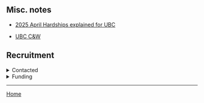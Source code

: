 
## Misc. notes

- [2025 April Hardships explained for UBC](https://www.ckom.com/2025/04/07/ubc-professors-taking-school-to-court-over-political-actions-by-administration/)

- [UBC C&W](http://www.phsa.ca/researcher/Documents/CW%20REB%20-%20AI%20Research%20Ethics%20Application%20Checklist%20v1.3.pdf)


## Recruitment 

<details>

<summary>Contacted</summary>
```
H.KANASH@unrwa.org, 
k.jabr@unrwa.org,
i.hamdan@unrwa.org,
K.PAJCIN@unrwa.org, 
S.PETRUZZELLA@unrwa.org, 
U.SACONA@unrwa.org, 
A.SEBIHI@unrwa.org,
F.ElSaloul@unrwa.org,
M.SHALTOOT@unrwa.org,
f.dabit@unrwa.org, 
a.ismail@unrwa.org,
a.thabet@unrwa.org, 
s.emam@unrwa.org  
unrwacairooffice@unrwa.org
```

```
bzu.gaza@birzeit.edu, 	
advancement@birzeit.edu,

GryBal203@npaid.org,
dabe@npaid.org,
SiaRow843@npaid.org,

sgcentral@un.org,
antonio.guterres@un.org,

chicago@ampalestine.org,
info@icjpalestine.com,
palestinehousetoronto.ca@gmail.com,

csmaw@csusb.edu,

emahase@bmj.com,
nabil.echchaibi@colorado.edu,
ahmed.bayram@nrc.no,
adel_iskandar@sfu.ca,
jpuar02@mail.ubc.ca,
bhandar@allard.ubc.ca,
Andre.Mazawi@ubc.ca,
bzeer96@gmail.com,
yipengge@proton.me,
mr.chingyi.chang@gmail.com,

othmanm2000@yahoo.com,
othman.moqbel@actionforhumanity.org,

president.office@najah.edu,
info@najah.edu,
anzaid@najah.edu,

josie@mecaforpeace.org,
meca@mecaforpeace.org,

N.HASHEM@unrwa.org,
j.touma@unrwa.org,
itsc@unrwa.org,
```

## Unclear

```
accounts@fmlist.org
```

</details>

<details>

<summary>Funding</summary>

- 2025 July https://thejerusalemfund.org/what-we-do/grants/application/
  - Problem: need to be under a registered organzation
  - Register as new?? 
    - [Notes from Canada](https://www.charitylawgroup.ca/charity-law-questions/how-to-register-a-charity-in-canada)
      - [CRA](https://www.canada.ca/en/revenue-agency/services/charities-giving/charities/registering-charitable-qualified-donee-status/apply-become-registered-charity.html)
    - [HK](https://www.google.com/search?q=how+to+register+as+ngo+hong+kong&sca_esv=b2e5f7f6770a8207&sxsrf=AE3TifMuYHx3n3DG5vtQjWRDDEefigfeAQ%3A1748645024210&ei=oDQ6aIbRDMnF0PEP7aGuyQg&ved=0ahUKEwiGoYasosyNAxXJIjQIHe2QK4kQ4dUDCBA&uact=5&oq=how+to+register+as+ngo+hong+kong&gs_lp=Egxnd3Mtd2l6LXNlcnAiIGhvdyB0byByZWdpc3RlciBhcyBuZ28gaG9uZyBrb25nMgYQABgWGB4yBhAAGBYYHjILEAAYgAQYhgMYigUyCxAAGIAEGIYDGIoFMgsQABiABBiGAxiKBTIIEAAYgAQYogQyCBAAGIAEGKIESLUQUKUHWKIPcAJ4AZABAJgBmAGgAecHqgEDMy42uAEDyAEA-AEBmAILoAKYCMICChAAGLADGNYEGEfCAggQABiiBBiJBZgDAIgGAZAGCJIHAzIuOaAHxzGyBwMwLjm4B4wIwgcFMC40LjfIByk&sclient=gws-wiz-serp)
    - [Norway](https://info.altinn.no/en/start-and-run-business/planning-starting/registration-of-the-enterprise/starting-registrering-an-association/)
    - [Indonesia](https://www.google.com/search?q=how+to+register+as+ngo+indonesia&sca_esv=b2e5f7f6770a8207&sxsrf=AE3TifMJ1u_7vejBVPCok2pWm3mp9kQ4iA%3A1748645163830&ei=KzU6aJq7MsjJ0PEPu_Ok2QM&ved=0ahUKEwja_M_uosyNAxXIJDQIHbs5KTsQ4dUDCBA&uact=5&oq=how+to+register+as+ngo+indonesia&gs_lp=Egxnd3Mtd2l6LXNlcnAiIGhvdyB0byByZWdpc3RlciBhcyBuZ28gaW5kb25lc2lhMgUQIRigATIFECEYoAEyBRAhGKABMgUQIRifBUjMH1DGD1j9HXAFeAGQAQCYAYgBoAGJCaoBAzUuNrgBA8gBAPgBAZgCEKACxwnCAgoQABiwAxjWBBhHwgIEECMYJ8ICBhAAGBYYHsICCxAAGIAEGIYDGIoFwgIIEAAYgAQYogTCAgUQABiABMICCBAAGKIEGIkFwgIEECEYFcICBxAhGKABGAqYAwCIBgGQBgiSBwM4LjigB7tFsgcDMy44uAeyCcIHBTAuNy45yAcy&sclient=gws-wiz-serp)
- 2025 July 15 https://aij.ijcai.org/wp-content/uploads/2025/05/AIJ32-call.pdf
  - In 2025 spring, we tried; 29 out of 106 applications got funded
  
</details>

<hr/>

[Home](https://design4good.github.io/ccworkshops/)

